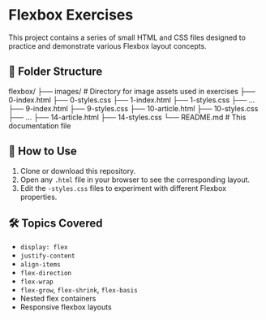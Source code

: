 # Flexbox Exercises

This project contains a series of small HTML and CSS files designed to practice and demonstrate various Flexbox layout concepts.

## 📁 Folder Structure

flexbox/
├── images/ # Directory for image assets used in exercises
├── 0-index.html
├── 0-styles.css
├── 1-index.html
├── 1-styles.css
├── ...
├── 9-index.html
├── 9-styles.css
├── 10-article.html
├── 10-styles.css
├── ...
├── 14-article.html
├── 14-styles.css
└── README.md # This documentation file

## 🧪 How to Use

1. Clone or download this repository.
2. Open any `.html` file in your browser to see the corresponding layout.
3. Edit the `-styles.css` files to experiment with different Flexbox properties.

## 🛠️ Topics Covered

- `display: flex`
- `justify-content`
- `align-items`
- `flex-direction`
- `flex-wrap`
- `flex-grow`, `flex-shrink`, `flex-basis`
- Nested flex containers
- Responsive flexbox layouts